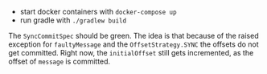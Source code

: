 * start docker containers with `docker-compose up`
* run gradle with `./gradlew build`

The `SyncCommitSpec` should be green. 
The idea is that because of the raised exception for `faultyMessage` and the `OffsetStrategy.SYNC` the offsets do not get committed.
Right now, the `initialOffset` still gets incremented, as the offset of `message` is committed.
